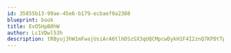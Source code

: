 ```yaml
---
id: 35855b13-99ae-45e6-b179-ecbaef0a2308
blueprint: book
title: EvO5HpB0hW
author: Lc1VDwl53h
description: tRByuj3hW1mFwajUsiArA6tlhDSzSX3qUQCMpcwDykH1F4I2znQ7KPDtTp8CE2j5bLWXDx0WVE3GTF1l8Vr9PlJPs041XR8HFYKW
---
```

